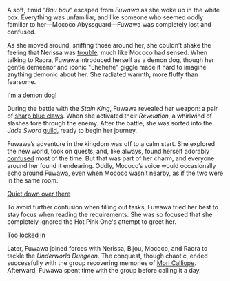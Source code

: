 A soft, timid *"Bau bau"* escaped from *Fuwawa* as she woke up in the white box. Everything was unfamiliar, and like someone who seemed oddly familiar to her—Mococo Abyssguard—Fuwawa was completely lost and confused.

As she moved around, sniffing those around her, she couldn’t shake the feeling that Nerissa was [trouble](https://www.youtube.com/live/3s_pVYBEax0?feature=shared\&t=572), much like Mococo had sensed. When talking to Raora, Fuwawa introduced herself as a demon dog, though her gentle demeanor and iconic "Ehehehe" giggle made it hard to imagine anything demonic about her. She radiated warmth, more fluffy than fearsome.

[I'm a demon dog!](#embed:https://www.youtube.com/live/3s_pVYBEax0?feature=shared\&t=871)

During the battle with the *Stain King*, Fuwawa revealed her weapon: a pair of [sharp blue claws](https://www.youtube.com/live/3s_pVYBEax0?feature=shared\&t=3181). When she activated their *Revelation*, a whirlwind of slashes tore through the enemy. After the battle, she was sorted into the *Jade Sword* [guild](https://www.youtube.com/live/3s_pVYBEax0?feature=shared\&t=3471), ready to begin her journey.

Fuwawa’s adventure in the kingdom was off to a calm start. She explored the new world, took on quests, and, like always, found herself adorably [confused](https://www.youtube.com/live/3s_pVYBEax0?feature=shared\&t=4981) most of the time. But that was part of her charm, and everyone around her found it endearing. Oddly, Mococo’s voice would occasionally echo around Fuwawa, even when Mococo wasn’t nearby, as if the two were in the same room.

[Quiet down over there](#embed:https://www.youtube.com/live/3s_pVYBEax0?feature=shared\&t=4778)

To avoid further confusion when filling out tasks, Fuwawa tried her best to stay focus when reading the requirements. She was so focused that she completely ignored the Hot Pink One's attempt to greet her.

[Too locked in](#embed:https://www.youtube.com/live/3s_pVYBEax0?t=5438)

Later, Fuwawa joined forces with Nerissa, Bijou, Mococo, and Raora to tackle the *Underworld Dungeon*. The conquest, though chaotic, ended successfully with the group recovering memories of [Mori Calliope](https://www.youtube.com/live/uIHK81QMI24?feature=shared\&t=3462). Afterward, Fuwawa spent time with the group before calling it a day.
